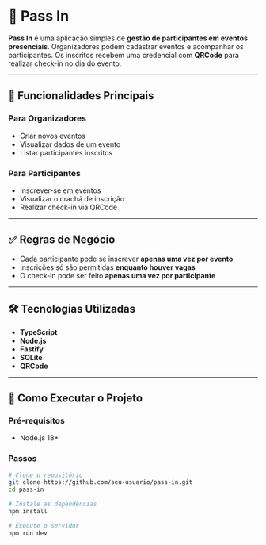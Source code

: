 # 🎫 Pass In

**Pass In** é uma aplicação simples de **gestão de participantes em eventos presenciais**. Organizadores podem cadastrar eventos e acompanhar os participantes. Os inscritos recebem uma credencial com **QRCode** para realizar check-in no dia do evento.

---

## 📌 Funcionalidades Principais

### Para Organizadores

- Criar novos eventos
- Visualizar dados de um evento
- Listar participantes inscritos

### Para Participantes

- Inscrever-se em eventos
- Visualizar o crachá de inscrição
- Realizar check-in via QRCode

---

## ✅ Regras de Negócio

- Cada participante pode se inscrever **apenas uma vez por evento**
- Inscrições só são permitidas **enquanto houver vagas**
- O check-in pode ser feito **apenas uma vez por participante**

---

## 🛠️ Tecnologias Utilizadas

- **TypeScript**
- **Node.js**
- **Fastify**
- **SQLite**
- **QRCode**

---

## 🚀 Como Executar o Projeto

### Pré-requisitos

- Node.js 18+

### Passos

```bash
# Clone o repositório
git clone https://github.com/seu-usuario/pass-in.git
cd pass-in

# Instale as dependências
npm install

# Execute o servidor
npm run dev

